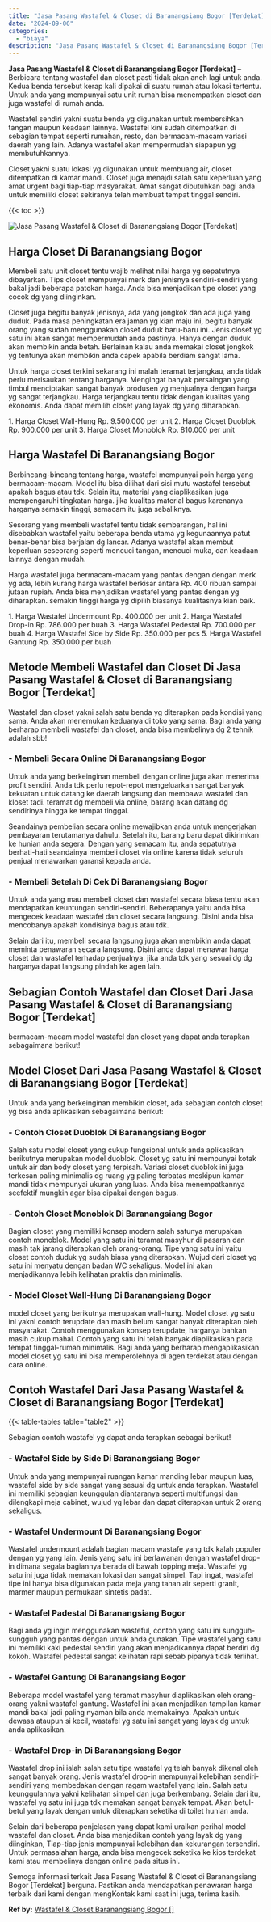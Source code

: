 ```yaml
---
title: "Jasa Pasang Wastafel & Closet di Baranangsiang Bogor [Terdekat]"
date: "2024-09-06"
categories: 
  - "biaya"
description: "Jasa Pasang Wastafel & Closet di Baranangsiang Bogor [Terdekat]. Semoga informasi terkait Jasa Pasang Wastafel & Closet di Baranangsiang Bogor [Terdekat] b..."
---
```


**Jasa Pasang Wastafel & Closet di Baranangsiang Bogor \[Terdekat\]** – Berbicara tentang wastafel dan closet pasti tidak akan aneh lagi untuk anda. Kedua benda tersebut kerap kali dipakai di suatu rumah atau lokasi tertentu. Untuk anda yang mempunyai satu unit rumah bisa menempatkan closet dan juga wastafel di rumah anda.

Wastafel sendiri yakni suatu benda yg digunakan untuk membersihkan tangan maupun keadaan lainnya. Wastafel kini sudah ditempatkan di sebagian tempat seperti rumahan, resto, dan bermacam-macam variasi daerah yang lain. Adanya wastafel akan mempermudah siapapun yg membutuhkannya.

Closet yakni suatu lokasi yg digunakan untuk membuang air, closet ditempatkan di kamar mandi. Closet juga menajdi salah satu keperluan yang amat urgent bagi tiap-tiap masyarakat. Amat sangat dibutuhkan bagi anda untuk memiliki closet sekiranya telah membuat tempat tinggal sendiri.

{{< toc >}}

![Jasa Pasang Wastafel & Closet di Baranangsiang Bogor [Terdekat]](/images/wastafel-closet-murah35.png)

## Harga Closet Di Baranangsiang Bogor

Membeli satu unit closet tentu wajib melihat nilai harga yg sepatutnya dibayarkan. Tips closet mempunyai merk dan jenisnya sendiri-sendiri yang bakal jadi beberapa patokan harga. Anda bisa menjadikan tipe closet yang cocok dg yang diinginkan.

Closet juga begitu banyak jenisnya, ada yang jongkok dan ada juga yang duduk. Pada masa peningkatan era jaman yg kian maju ini, begitu banyak orang yang sudah menggunakan closet duduk baru-baru ini. Jenis closet yg satu ini akan sangat mempermudah anda pastinya. Hanya dengan duduk akan membikin anda betah. Berlainan kalau anda memakai closet jongkok yg tentunya akan membikin anda capek apabila berdiam sangat lama.

Untuk harga closet terkini sekarang ini malah teramat terjangkau, anda tidak perlu merisaukan tentang harganya. Mengingat banyak persaingan yang timbul menciptakan sangat banyak produsen yg menjualnya dengan harga yg sangat terjangkau. Harga terjangkau tentu tidak dengan kualitas yang ekonomis. Anda dapat memilih closet yang layak dg yang diharapkan.

1\. Harga Closet Wall-Hung Rp. 9.500.000 per unit 2. Harga Closet Duoblok Rp. 900.000 per unit 3. Harga Closet Monoblok Rp. 810.000 per unit

## Harga Wastafel Di Baranangsiang Bogor

Berbincang-bincang tentang harga, wastafel mempunyai poin harga yang bermacam-macam. Model itu bisa dilihat dari sisi mutu wastafel tersebut apakah bagus atau tdk. Selain itu, material yang diaplikasikan juga mempengaruhi tingkatan harga. jika kualitas material bagus karenanya harganya semakin tinggi, semacam itu juga sebaliknya.

Sesorang yang membeli wastafel tentu tidak sembarangan, hal ini disebabkan wastafel yaitu beberapa benda utama yg kegunaannya patut benar-benar bisa berjalan dg lancar. Adanya wastafel akan membut keperluan seseorang seperti mencuci tangan, mencuci muka, dan keadaan lainnya dengan mudah.

Harga wastafel juga bermacam-macam yang pantas dengan dengan merk yg ada, lebih kurang harga wastafel berkisar antara Rp. 400 ribuan sampai jutaan rupiah. Anda bisa menjadikan wastafel yang pantas dengan yg diharapkan. semakin tinggi harga yg dipilih biasanya kualitasnya kian baik.

1\. Harga Wastafel Undermount Rp. 400.000 per unit 2. Harga Wastafel Drop-in Rp. 786.000 per buah 3. Harga Wastafel Pedestal Rp. 700.000 per buah 4. Harga Wastafel Side by Side Rp. 350.000 per pcs 5. Harga Wastafel Gantung Rp. 350.000 per buah

## Metode Membeli Wastafel dan Closet Di Jasa Pasang Wastafel & Closet di Baranangsiang Bogor \[Terdekat\]

Wastafel dan closet yakni salah satu benda yg diterapkan pada kondisi yang sama. Anda akan menemukan keduanya di toko yang sama. Bagi anda yang berharap membeli wastafel dan closet, anda bisa membelinya dg 2 tehnik adalah sbb!

### \- Membeli Secara Online Di Baranangsiang Bogor

Untuk anda yang berkeinginan membeli dengan online juga akan menerima profit sendiri. Anda tdk perlu repot-repot mengeluarkan sangat banyak kekuatan untuk datang ke daerah langsung dan membawa wastafel dan kloset tadi. teramat dg membeli via online, barang akan datang dg sendirinya hingga ke tempat tinggal.

Seandainya pembelian secara online mewajibkan anda untuk mengerjakan pembayaran terutamanya dahulu. Setelah itu, barang baru dapat dikirimkan ke hunian anda segera. Dengan yang semacam itu, anda sepatutnya berhati-hati seandainya membeli closet via online karena tidak seluruh penjual menawarkan garansi kepada anda.

### \- Membeli Setelah Di Cek Di Baranangsiang Bogor

Untuk anda yang mau membeli closet dan wastafel secara biasa tentu akan mendapatkan keuntungan sendiri-sendiri. Beberapanya yaitu anda bisa mengecek keadaan wastafel dan closet secara langsung. Disini anda bisa mencobanya apakah kondisinya bagus atau tdk.

Selain dari itu, membeli secara langsung juga akan membikin anda dapat meminta penawaran secara langsung. Disini anda dapat menawar harga closet dan wastafel terhadap penjualnya. jika anda tdk yang sesuai dg dg harganya dapat langsung pindah ke agen lain.

## Sebagian Contoh Wastafel dan Closet Dari Jasa Pasang Wastafel & Closet di Baranangsiang Bogor \[Terdekat\]

bermacam-macam model wastafel dan closet yang dapat anda terapkan sebagaimana berikut!

## Model Closet Dari Jasa Pasang Wastafel & Closet di Baranangsiang Bogor \[Terdekat\]

Untuk anda yang berkeinginan membikin closet, ada sebagian contoh closet yg bisa anda aplikasikan sebagaimana berikut:

### \- Contoh Closet Duoblok Di Baranangsiang Bogor

Salah satu model closet yang cukup fungsional untuk anda aplikasikan berikutnya merupakan model duoblok. Closet yg satu ini mempunyai kotak untuk air dan body closet yang terpisah. Variasi closet duoblok ini juga terkesan paling minimalis dg ruang yg paling terbatas meskipun kamar mandi tidak mempunyai ukuran yang luas. Anda bisa menempatkannya seefektif mungkin agar bisa dipakai dengan bagus.

### \- Contoh Closet Monoblok Di Baranangsiang Bogor

Bagian closet yang memiliki konsep modern salah satunya merupakan contoh monoblok. Model yang satu ini teramat masyhur di pasaran dan masih tak jarang diterapkan oleh orang-orang. Tipe yang satu ini yaitu closet contoh duduk yg sudah biasa yang diterapkan. Wujud dari closet yg satu ini menyatu dengan badan WC sekaligus. Model ini akan menjadikannya lebih kelihatan praktis dan minimalis.

### \- Model Closet Wall-Hung Di Baranangsiang Bogor

model closet yang berikutnya merupakan wall-hung. Model closet yg satu ini yakni contoh terupdate dan masih belum sangat banyak diterapkan oleh masyarakat. Contoh menggunakan konsep terupdate, harganya bahkan masih cukup mahal. Contoh yang satu ini telah banyak diaplikasikan pada tempat tinggal-rumah minimalis. Bagi anda yang berharap mengaplikasikan model closet yg satu ini bisa memperolehnya di agen terdekat atau dengan cara online.

## Contoh Wastafel Dari Jasa Pasang Wastafel & Closet di Baranangsiang Bogor \[Terdekat\]

{{< table-tables table="table2" >}}

Sebagian contoh wastafel yg dapat anda terapkan sebagai berikut!

### \- Wastafel Side by Side Di Baranangsiang Bogor

Untuk anda yang mempunyai ruangan kamar manding lebar maupun luas, wastafel side by side sangat yang sesuai dg untuk anda terapkan. Wastafel ini memiliki sebagian keunggulan diantaranya seperti multifungsi dan dilengkapi meja cabinet, wujud yg lebar dan dapat diterapkan untuk 2 orang sekaligus.

### \- Wastafel Undermount Di Baranangsiang Bogor

Wastafel undermount adalah bagian macam wastafe yang tdk kalah populer dengan yg yang lain. Jenis yang satu ini berlawanan dengan wastafel drop-in dimana segala bagiannya berada di bawah topping meja. Wastafel yg satu ini juga tidak memakan lokasi dan sangat simpel. Tapi ingat, wastafel tipe ini hanya bisa digunakan pada meja yang tahan air seperti granit, marmer maupun permukaan sintetis padat.

### \- Wastafel Padestal Di Baranangsiang Bogor

Bagi anda yg ingin menggunakan wasteful, contoh yang satu ini sungguh-sungguh yang pantas dengan untuk anda gunakan. Tipe wastafel yang satu ini memiliki kaki pedestal sendiri yang akan menjadikannya dapat berdiri dg kokoh. Wastafel pedestal sangat kelihatan rapi sebab pipanya tidak terlihat.

### \- Wastafel Gantung Di Baranangsiang Bogor

Beberapa model wastafel yang teramat masyhur diaplikasikan oleh orang-orang yakni wastafel gantung. Wastafel ini akan menjadikan tampilan kamar mandi bakal jadi paling nyaman bila anda memakainya. Apakah untuk dewasa ataupun si kecil, wastafel yg satu ini sangat yang layak dg untuk anda aplikasikan.

### \- Wastafel Drop-in Di Baranangsiang Bogor

Wastafel drop ini ialah salah satu tipe wastafel yg telah banyak dikenal oleh sangat banyak orang. Jenis wastafel drop-in mempunyai kelebihan sendiri-sendiri yang membedakan dengan ragam wastafel yang lain. Salah satu keunggulannya yakni kelihatan simpel dan juga berkembang. Selain dari itu, wastafel yg satu ini juga tdk memakan sangat banyak tempat. Akan betul-betul yang layak dengan untuk diterapkan seketika di toilet hunian anda.

Selain dari beberapa penjelasan yang dapat kami uraikan perihal model wastafel dan closet. Anda bisa menjadikan contoh yang layak dg yang diinginkan, Tiap-tiap jenis mempunyai kelebihan dan kekurangan tersendiri. Untuk permasalahan harga, anda bisa mengecek seketika ke kios terdekat kami atau membelinya dengan online pada situs ini.

Semoga informasi terkait Jasa Pasang Wastafel & Closet di Baranangsiang Bogor \[Terdekat\] berguna. Pastikan anda mendapatkan penawaran harga terbaik dari kami dengan mengKontak kami saat ini juga, terima kasih.

**Ref by:** [Wastafel & Closet Baranangsiang Bogor []](https://id.wikipedia.org/wiki/Wastafel)
